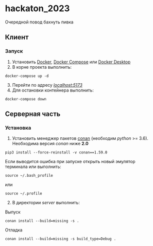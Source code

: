 # hackaton_2023
Очередной повод бахнуть пивка

## Клиент
### Запуск
1. Установить [Docker](https://docs.docker.com/get-docker/), [Docker Compose](https://docs.docker.com/compose/install/) или [Docker Desktop](https://docs.docker.com/desktop/)
2. В корне проекта выполнить:
```
docker-compose up -d
```
3. Перейти по адресу [_localhost:5173_](localhost:5173)
4. Для остановки контейнера выполнить:
```
docker-compose down
```

## Серверная часть
### Установка
1. Установить менеджер пакетов [conan](https://conan.io/) (необходим _python_ >= 3.6). Необходима версия _conan_ ниже **2.0**
```
pip3 install --force-reinstall -v conan==1.59.0

```
Если выводится ошибка при запуске открыть новый эмулятор терминала или выполнить:
```
source ~/.bash_profile
```
или
```
source ~/.profile
``` 

2. В директории _server_ выполнить:  

Выпуск
```
conan install --build=missing -s .  
```
Отладка
```
conan install --build=missing -s build_type=Debug .
```
